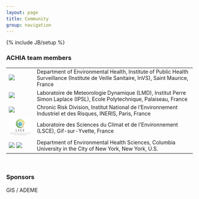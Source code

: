```yaml
---
layout: page
title: Community
group: navigation
---
```

{% include JB/setup %}

### ACHIA team members

<table>
    <tr>
        <td><img src="/assets/images/logo_InVS.png"></td>
        <td>
Department of Environmental Health, Institute of Public Health Surveillance (Institute de Veille Sanitaire, InVS), Saint Maurice, France
        </td>
    </tr>
    <tr>
        <td><img src="/assets/images/logo_LMD.png"></td>
        <td>
Laboratoire de Meteorologie Dynamique (LMD), Institut Perre Simon Laplace (IPSL), Ecole Polytechnique, Palaiseau, France
        </td>
    </tr>
    <tr>
        <td><img src="/assets/images/logo_ineris.png"></td>
        <td>
Chronic Risk Division, Institut National de l’Environnement Industriel et des Risques, INERIS, Paris, France
        </td>
    </tr>
    <tr>
        <td><img src="/assets/images/logo_lsce_100.png"></td>
        <td>
Laboratoire des Sciences du Climat et de l'Environnement (LSCE), Gif-sur-Yvette, France
        </td>
    </tr>
    <tr>
        <td>
            <img src="/assets/images/logo_CCHP.png">
            <img src="/assets/images/logo_CU.png">
        </td>
        <td>
Department of Environmental Health Sciences, Columbia University in the City of New York, New York, U.S.
        </td>
    </tr>
</table>

<br>

### Sponsors

GIS / ADEME
